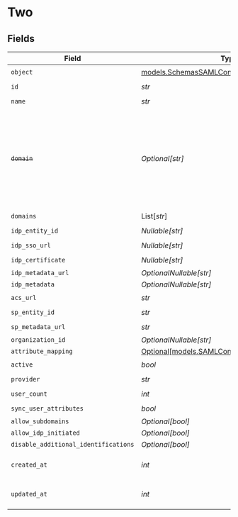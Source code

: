 # Two


## Fields

| Field                                                                                                                   | Type                                                                                                                    | Required                                                                                                                | Description                                                                                                             |
| ----------------------------------------------------------------------------------------------------------------------- | ----------------------------------------------------------------------------------------------------------------------- | ----------------------------------------------------------------------------------------------------------------------- | ----------------------------------------------------------------------------------------------------------------------- |
| `object`                                                                                                                | [models.SchemasSAMLConnection2Object](../models/schemassamlconnection2object.md)                                        | :heavy_check_mark:                                                                                                      | N/A                                                                                                                     |
| `id`                                                                                                                    | *str*                                                                                                                   | :heavy_check_mark:                                                                                                      | N/A                                                                                                                     |
| `name`                                                                                                                  | *str*                                                                                                                   | :heavy_check_mark:                                                                                                      | N/A                                                                                                                     |
| ~~`domain`~~                                                                                                            | *Optional[str]*                                                                                                         | :heavy_minus_sign:                                                                                                      | : warning: ** DEPRECATED **: This will be removed in a future release, please migrate away from it as soon as possible. |
| `domains`                                                                                                               | List[*str*]                                                                                                             | :heavy_check_mark:                                                                                                      | N/A                                                                                                                     |
| `idp_entity_id`                                                                                                         | *Nullable[str]*                                                                                                         | :heavy_check_mark:                                                                                                      | N/A                                                                                                                     |
| `idp_sso_url`                                                                                                           | *Nullable[str]*                                                                                                         | :heavy_check_mark:                                                                                                      | N/A                                                                                                                     |
| `idp_certificate`                                                                                                       | *Nullable[str]*                                                                                                         | :heavy_check_mark:                                                                                                      | N/A                                                                                                                     |
| `idp_metadata_url`                                                                                                      | *OptionalNullable[str]*                                                                                                 | :heavy_minus_sign:                                                                                                      | N/A                                                                                                                     |
| `idp_metadata`                                                                                                          | *OptionalNullable[str]*                                                                                                 | :heavy_minus_sign:                                                                                                      | N/A                                                                                                                     |
| `acs_url`                                                                                                               | *str*                                                                                                                   | :heavy_check_mark:                                                                                                      | N/A                                                                                                                     |
| `sp_entity_id`                                                                                                          | *str*                                                                                                                   | :heavy_check_mark:                                                                                                      | N/A                                                                                                                     |
| `sp_metadata_url`                                                                                                       | *str*                                                                                                                   | :heavy_check_mark:                                                                                                      | N/A                                                                                                                     |
| `organization_id`                                                                                                       | *OptionalNullable[str]*                                                                                                 | :heavy_minus_sign:                                                                                                      | N/A                                                                                                                     |
| `attribute_mapping`                                                                                                     | [Optional[models.SAMLConnectionAttributeMapping]](../models/samlconnectionattributemapping.md)                          | :heavy_minus_sign:                                                                                                      | N/A                                                                                                                     |
| `active`                                                                                                                | *bool*                                                                                                                  | :heavy_check_mark:                                                                                                      | N/A                                                                                                                     |
| `provider`                                                                                                              | *str*                                                                                                                   | :heavy_check_mark:                                                                                                      | N/A                                                                                                                     |
| `user_count`                                                                                                            | *int*                                                                                                                   | :heavy_check_mark:                                                                                                      | N/A                                                                                                                     |
| `sync_user_attributes`                                                                                                  | *bool*                                                                                                                  | :heavy_check_mark:                                                                                                      | N/A                                                                                                                     |
| `allow_subdomains`                                                                                                      | *Optional[bool]*                                                                                                        | :heavy_minus_sign:                                                                                                      | N/A                                                                                                                     |
| `allow_idp_initiated`                                                                                                   | *Optional[bool]*                                                                                                        | :heavy_minus_sign:                                                                                                      | N/A                                                                                                                     |
| `disable_additional_identifications`                                                                                    | *Optional[bool]*                                                                                                        | :heavy_minus_sign:                                                                                                      | N/A                                                                                                                     |
| `created_at`                                                                                                            | *int*                                                                                                                   | :heavy_check_mark:                                                                                                      | Unix timestamp of creation.<br/>                                                                                        |
| `updated_at`                                                                                                            | *int*                                                                                                                   | :heavy_check_mark:                                                                                                      | Unix timestamp of last update.<br/>                                                                                     |
